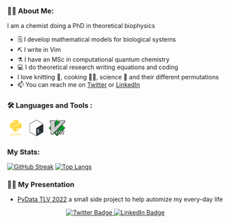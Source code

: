 <!--- Using this for instructions: https://www.sitepoint.com/github-profile-readme/ --->

### :man_scientist: About Me:
I am a chemist doing a PhD in theoretical biophysics
- :spiral_notepad: I develop mathematical models for biological systems
- :pick: I write in Vim
- :alembic: I have an MSc in computational quantum chemistry
- :computer: I do theoretical research writing equations and coding
- I love knitting :yarn:, cooking :cook:, science :test_tube: and their different permutations
- :mailbox: You can reach me on [Twitter](https://twitter.com/AvishaiBarnoy) or [LinkedIn](www.linkedin.com/in/avishai-barnoy)

### :hammer_and_wrench: Languages and Tools :
<div>
  <img src="https://github.com/devicons/devicon/blob/master/icons/python/python-plain-wordmark.svg" title="Python" alt="Python" width="40" height="40"/>&nbsp;
  <img src="https://github.com/devicons/devicon/blob/master/icons/bash/bash-original.svg" title="Bash" alt="Bash" width="40" height="40"/>&nbsp;
  <img src="https://github.com/devicons/devicon/blob/master/icons/vim/vim-original.svg" title="Vim" alt="Vim" width="40" height="40"/>&nbsp;
</div>

### My Stats:
[![GitHub Streak](http://github-readme-streak-stats.herokuapp.com?user=AvishaiBarnoy&theme=dark&background=000000)](https://git.io/streak-stats)
[![Top Langs](https://github-readme-stats.vercel.app/api/top-langs/?username=AvishaiBarnoy)](https://github.com/anuraghazra/github-readme-stats)

### :man_teacher: My Presentation
- [PyData TLV 2022](https://www.youtube.com/watch?v=OJPgN_ce23U) a small side project to help automize my every-day life

<div id="badges" align="center">
  <a href="https://twitter.com/avishai231">
    <img src="https://img.shields.io/badge/Twitter-blue?style=for-the-badge&logo=twitter&logoColor=white" alt="Twitter Badge"/>
  </a>
  <a href="www.linkedin.com/in/avishai-barnoy">
    <img src="https://img.shields.io/badge/LinkedIn-blue?style=for-the-badge&logo=linkedin&logoColor=white" alt="LinkedIn Badge"/>
  </a>
</div>
<div id="badges" align="center">
<a href="https://komarev.com/ghpvc/?username=AvishaiBarnoy">
  <img src="https://komarev.com/ghpvc/?username=AvishaiBarnoy&style=flat-square&color=blue" alt=""/>
</a>
</div>
